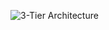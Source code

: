 
![3-Tier Architecture](https://user-images.githubusercontent.com/43988314/211163114-a3cbf72c-0dc2-426a-afdd-b5744f3a6473.png)
